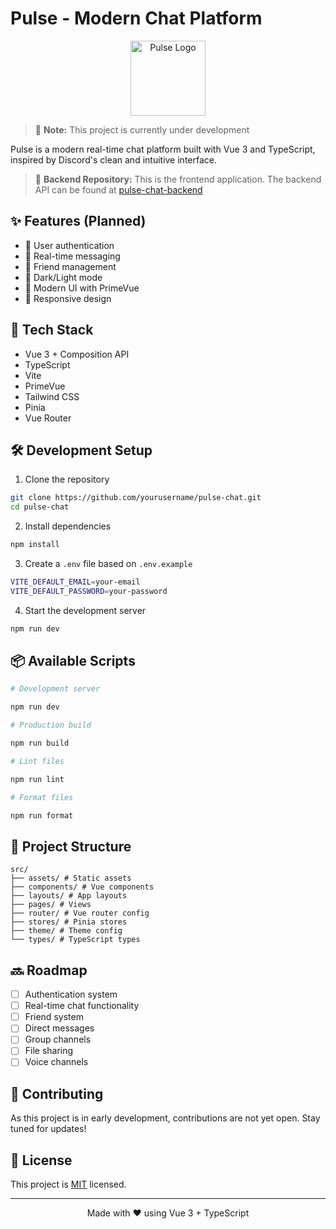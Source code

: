 # Pulse - Modern Chat Platform

<p align="center">
  <img src="public/pulse-logo.png" alt="Pulse Logo" width="120"/>
</p>

> 🚧 **Note:** This project is currently under development

Pulse is a modern real-time chat platform built with Vue 3 and TypeScript, inspired by Discord's clean and intuitive interface.

> 🔗 **Backend Repository:** This is the frontend application. The backend API can be found at [pulse-chat-backend](https://github.com/M4teus2020/pulse-chat-backend)

## ✨ Features (Planned)

- 🔐 User authentication
- 💬 Real-time messaging
- 👥 Friend management
- 🌙 Dark/Light mode
- 🎨 Modern UI with PrimeVue
- 📱 Responsive design

## 🚀 Tech Stack

- Vue 3 + Composition API
- TypeScript
- Vite
- PrimeVue
- Tailwind CSS
- Pinia
- Vue Router

## 🛠️ Development Setup

1. Clone the repository

```bash
git clone https://github.com/yourusername/pulse-chat.git
cd pulse-chat
```

2. Install dependencies

```bash
npm install
```

3. Create a `.env` file based on `.env.example`

```bash
VITE_DEFAULT_EMAIL=your-email
VITE_DEFAULT_PASSWORD=your-password
```

4. Start the development server

```bash
npm run dev
```

## 📦 Available Scripts

```bash
# Development server

npm run dev

# Production build

npm run build

# Lint files

npm run lint

# Format files

npm run format
```

## 🎨 Project Structure

```
src/
├── assets/ # Static assets
├── components/ # Vue components
├── layouts/ # App layouts
├── pages/ # Views
├── router/ # Vue router config
├── stores/ # Pinia stores
├── theme/ # Theme config
└── types/ # TypeScript types
```

## 🔜 Roadmap

- [ ] Authentication system
- [ ] Real-time chat functionality
- [ ] Friend system
- [ ] Direct messages
- [ ] Group channels
- [ ] File sharing
- [ ] Voice channels

## 🤝 Contributing

As this project is in early development, contributions are not yet open. Stay tuned for updates!

## 📝 License

This project is [MIT](LICENSE) licensed.

---

<p align="center">Made with ❤️ using Vue 3 + TypeScript</p>
